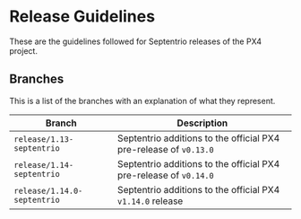 # Release Guidelines

These are the guidelines followed for Septentrio releases of the PX4 project.

## Branches

This is a list of the branches with an explanation of what they represent.

| Branch                      | Description                                                          |
|-----------------------------|----------------------------------------------------------------------|
| `release/1.13-septentrio`   | Septentrio additions to the official PX4 pre-release of `v0.13.0`    |
| `release/1.14-septentrio`   | Septentrio additions to the official PX4 pre-release of `v0.14.0`    |
| `release/1.14.0-septentrio` | Septentrio additions to the official PX4 `v1.14.0` release           |